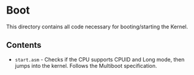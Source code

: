 # Boot
This directory contains all code necessary for booting/starting the Kernel.

## Contents
- `start.asm` - Checks if the CPU supports CPUID and Long mode, then jumps into the kernel. Follows the Multiboot specification.
